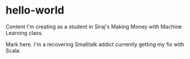 # hello-world
Content I'm creating as a student in Siraj's Making Money with Machine Learning class.

Mark here.  I'm a recovering Smalltalk addict currently getting my fix with Scala.  
